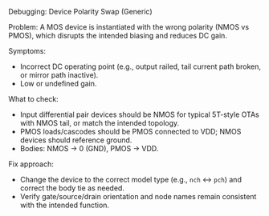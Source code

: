 Debugging: Device Polarity Swap (Generic)

Problem: A MOS device is instantiated with the wrong polarity (NMOS vs PMOS), which disrupts the intended biasing and reduces DC gain.

Symptoms:
- Incorrect DC operating point (e.g., output railed, tail current path broken, or mirror path inactive).
- Low or undefined gain.

What to check:
- Input differential pair devices should be NMOS for typical 5T-style OTAs with NMOS tail, or match the intended topology.
- PMOS loads/cascodes should be PMOS connected to VDD; NMOS devices should reference ground.
- Bodies: NMOS → 0 (GND), PMOS → VDD.

Fix approach:
- Change the device to the correct model type (e.g., `nch` ↔ `pch`) and correct the body tie as needed.
- Verify gate/source/drain orientation and node names remain consistent with the intended function.

